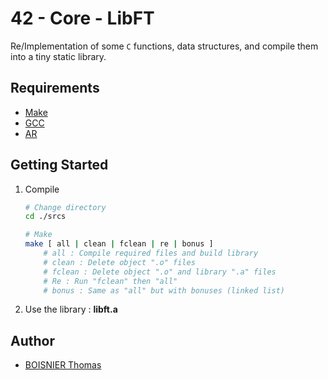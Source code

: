 # 42 - Core - LibFT

Re/Implementation of some `C` functions, data structures, and compile them into a tiny static library.

## Requirements

- [Make](https://www.gnu.org/software/make/)
- [GCC](https://gcc.gnu.org/)
- [AR](https://www.gnu.org/software/coreutils/)

## Getting Started

1. Compile

	```sh
	# Change directory
	cd ./srcs

	# Make
	make [ all | clean | fclean | re | bonus ]
		# all : Compile required files and build library
		# clean : Delete object ".o" files
		# fclean : Delete object ".o" and library ".a" files
		# Re : Run "fclean" then "all"
		# bonus : Same as "all" but with bonuses (linked list)
	```

1. Use the library : __libft.a__

## Author

- [BOISNIER Thomas](https://github.com/TBoisnie)
